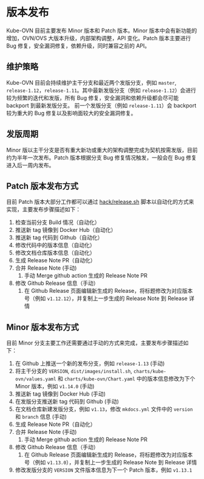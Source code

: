 # 版本发布

Kube-OVN 目前主要发布 Minor 版本和 Patch 版本。Minor 版本中会有新功能的增加，OVN/OVS 大版本升级，内部架构调整，API 变化。Patch 版本主要进行 Bug 修复，安全漏洞修复，依赖升级，同时兼容之前的 API。

## 维护策略

Kube-OVN 目前会持续维护主干分支和最近两个发版分支，例如 `master`, `release-1.12`，`release-1.11`。其中最新发版分支（例如 `release-1.12`）会进行较为频繁的迭代和发版，所有 Bug 修复，安全漏洞和依赖升级都会尽可能 backport 到最新发版分支。
前一个发版分支（例如 `release-1.11`）会 backport 较为重大的 Bug 修复以及影响面较大的安全漏洞修复。

## 发版周期

Minor 版以主干分支是否有重大新功或重大的架构调整完成为契机按需发版，目前约为半年一次发布。Patch 版本根据分支 Bug 修复情况触发，一般会在 Bug 修复进入后一周内发布。

## Patch 版本发布方式

目前 Patch 版本大部分工作都可以通过 [hack/release.sh](https://github.com/kubeovn/kube-ovn/blob/release-1.12/hack/release.sh) 脚本以自动化的方式来实现，主要发布步骤描述如下：

1. 检查当前分支 Build 情况（自动化）
2. 推送新 tag 镜像到 Docker Hub（自动化）
3. 推送新 tag 代码到 Github（自动化）
4. 修改代码中的版本信息（自动化）
5. 修改文档仓库版本信息（自动化）
6. 生成 Release Note PR（自动化）
7. 合并 Release Note (手动)
   1. 手动 Merge github action 生成的 Release Note PR
8. 修改 Github Release 信息（手动）
   1. 在 Github Release 页面编辑新生成的 Release，将标题修改为对应版本号（例如 `v1.12.12`），并复制上一步生成的 Release Note 到 Release 详情

## Minor 版本发布方式

目前 Minor 分支主要工作还需要通过手动的方式来完成，主要发布步骤描述如下：

1. 在 Github 上推送一个新的发布分支，例如 `release-1.13` (手动)
2. 将主干分支的 `VERSION`, `dist/images/install.sh`, `charts/kube-ovn/values.yaml` 和 `charts/kube-ovn/Chart.yaml` 中的版本信息修改为下个 Minor 版本，例如 `v1.14.0` (手动)
3. 推送新 tag 镜像到 Docker Hub (手动)
4. 在发版分支推送新 tag 代码到 Github (手动)
5. 在文档仓库新建发版分支，例如 `v1.13`，修改 `mkdocs.yml` 文件中的 `version` 和 `branch` 信息 (手动)
6. 生成 Release Note PR（自动化）
7. 合并 Release Note (手动)
   1. 手动 Merge github action 生成的 Release Note PR
8. 修改 Github Release 信息（手动）
   1. 在 Github Release 页面编辑新生成的 Release，将标题修改为对应版本号（例如 `v1.13.0`），并复制上一步生成的 Release Note 到 Release 详情
9. 修改发版分支的 `VERSION` 文件版本信息为下一个 Patch 版本，例如 `v1.13.1`